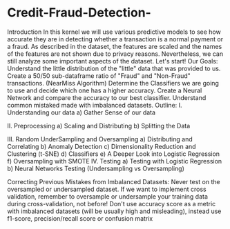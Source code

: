 # Credit-Fraud-Detection-
Introduction
In this kernel we will use various predictive models to see how accurate they are in detecting whether a transaction is a normal payment or a fraud. As described in the dataset, the features are scaled and the names of the features are not shown due to privacy reasons. Nevertheless, we can still analyze some important aspects of the dataset. Let's start!
Our Goals:
Understand the little distribution of the "little" data that was provided to us.
Create a 50/50 sub-dataframe ratio of "Fraud" and "Non-Fraud" transactions. (NearMiss Algorithm)
Determine the Classifiers we are going to use and decide which one has a higher accuracy.
Create a Neural Network and compare the accuracy to our best classifier.
Understand common mistaked made with imbalanced datasets.
Outline:
I. Understanding our data
a) Gather Sense of our data

II. Preprocessing
a) Scaling and Distributing
b) Splitting the Data


III. Random UnderSampling and Oversampling
a) Distributing and Correlating
b) Anomaly Detection
c) Dimensionality Reduction and Clustering (t-SNE)
d) Classifiers
e) A Deeper Look into Logistic Regression
f) Oversampling with SMOTE
IV. Testing
a) Testing with Logistic Regression
b) Neural Networks Testing (Undersampling vs Oversampling)

Correcting Previous Mistakes from Imbalanced Datasets:
Never test on the oversampled or undersampled dataset.
If we want to implement cross validation, remember to oversample or undersample your training data during cross-validation, not before!
Don't use accuracy score as a metric with imbalanced datasets (will be usually high and misleading), instead use f1-score, precision/recall score or confusion matrix
